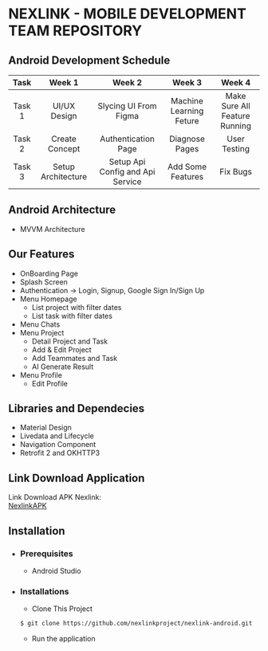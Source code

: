 # NEXLINK - MOBILE DEVELOPMENT TEAM REPOSITORY

## Android Development Schedule
|  Task  |       Week 1       |              Week 2              |         Week 3          |            Week 4             |
| :----: |:------------------:|:--------------------------------:|:-----------------------:|:-----------------------------:|
| Task 1 |    UI/UX Design    |      Slycing UI From Figma       | Machine Learning Feture | Make Sure All Feature Running |  
| Task 2 |   Create Concept   |       Authentication Page        |     Diagnose Pages      |         User Testing          | 
| Task 3 | Setup Architecture | Setup Api Config and Api Service |    Add Some Features    |           Fix Bugs            |

## Android Architecture
- MVVM Architecture

## Our Features
- OnBoarding Page
- Splash Screen
- Authentication -> Login, Signup, Google Sign In/Sign Up
- Menu Homepage
  - List project with filter dates
  - List task with filter dates
- Menu Chats
- Menu Project
  - Detail Project and Task
  - Add & Edit Project
  - Add Teammates and Task
  - AI Generate Result
- Menu Profile
  - Edit Profile


## Libraries and Dependecies
- Material Design
- Livedata and Lifecycle
- Navigation Component
- Retrofit 2 and OKHTTP3

## Link Download Application
Link Download APK Nexlink:<br>
[NexlinkAPK](https://drive.google.com/file/d/1sm5miIB9YHLgaSc5UolDe0oFw5IxIfKJ/view?usp=sharing)


## Installation
* ### Prerequisites
    - Android Studio
* ### Installations
    - Clone This Project
   ```bash
   $ git clone https://github.com/nexlinkproject/nexlink-android.git
   ``` 
    - Run the application

